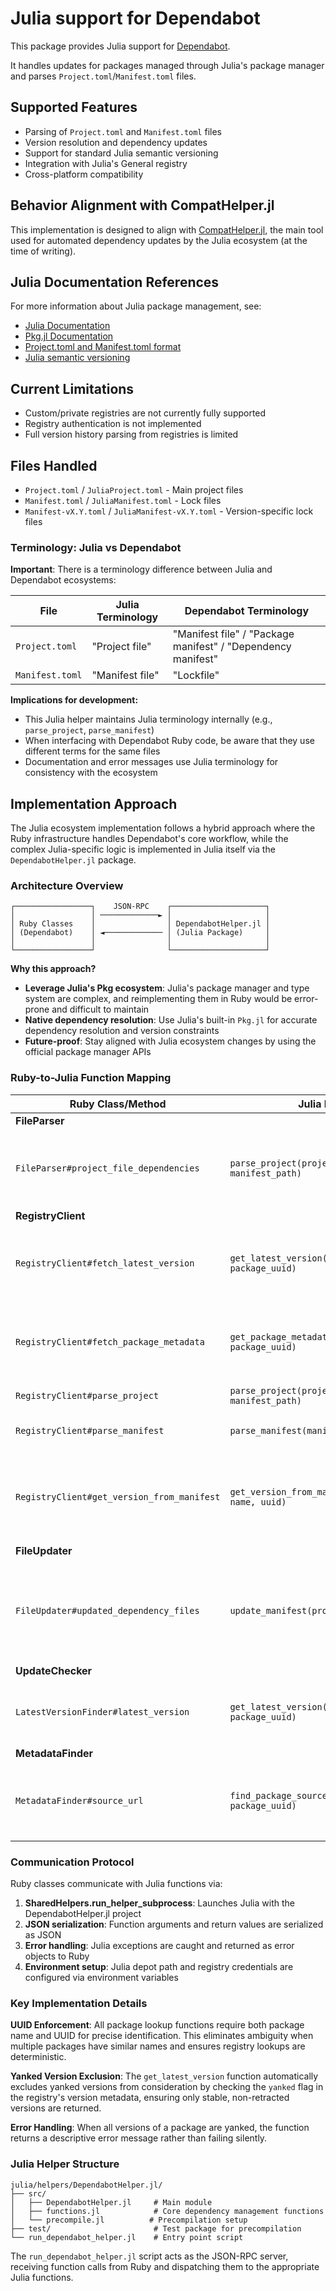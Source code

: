 # Julia support for Dependabot

This package provides Julia support for [Dependabot](https://github.com/dependabot/dependabot-core).

It handles updates for packages managed through Julia's package manager and parses `Project.toml`/`Manifest.toml` files.

## Supported Features

- Parsing of `Project.toml` and `Manifest.toml` files
- Version resolution and dependency updates
- Support for standard Julia semantic versioning
- Integration with Julia's General registry
- Cross-platform compatibility

## Behavior Alignment with CompatHelper.jl

This implementation is designed to align with [CompatHelper.jl](https://github.com/JuliaRegistries/CompatHelper.jl), the main tool used for automated dependency updates by the Julia ecosystem (at the time of writing).

## Julia Documentation References

For more information about Julia package management, see:

- [Julia Documentation](https://docs.julialang.org/en/v1/)
- [Pkg.jl Documentation](https://pkgdocs.julialang.org/v1/)
- [Project.toml and Manifest.toml format](https://pkgdocs.julialang.org/v1/toml-files/)
- [Julia semantic versioning](https://pkgdocs.julialang.org/v1/compatibility/)

## Current Limitations

- Custom/private registries are not currently fully supported
- Registry authentication is not implemented
- Full version history parsing from registries is limited

## Files Handled

- `Project.toml` / `JuliaProject.toml` - Main project files
- `Manifest.toml` / `JuliaManifest.toml` - Lock files
- `Manifest-vX.Y.toml` / `JuliaManifest-vX.Y.toml` - Version-specific lock files

### Terminology: Julia vs Dependabot

**Important**: There is a terminology difference between Julia and Dependabot ecosystems:

| File | Julia Terminology | Dependabot Terminology |
|------|-------------------|-------------------------|
| `Project.toml` | "Project file" | "Manifest file" / "Package manifest" / "Dependency manifest" |
| `Manifest.toml` | "Manifest file" | "Lockfile" |

**Implications for development:**

- This Julia helper maintains Julia terminology internally (e.g., `parse_project`, `parse_manifest`)
- When interfacing with Dependabot Ruby code, be aware that they use different terms for the same files
- Documentation and error messages use Julia terminology for consistency with the ecosystem

## Implementation Approach

The Julia ecosystem implementation follows a hybrid approach where the Ruby infrastructure handles Dependabot's core workflow, while the complex Julia-specific logic is implemented in Julia itself via the `DependabotHelper.jl` package.

### Architecture Overview

```text
┌─────────────────┐    JSON-RPC    ┌─────────────────────┐
│                 │ ─────────────► │                     │
│ Ruby Classes    │                │ DependabotHelper.jl │
│ (Dependabot)    │ ◄───────────── │ (Julia Package)     │
│                 │                │                     │
└─────────────────┘                └─────────────────────┘
```

**Why this approach?**

- **Leverage Julia's Pkg ecosystem**: Julia's package manager and type system are complex, and reimplementing them in Ruby would be error-prone and difficult to maintain
- **Native dependency resolution**: Use Julia's built-in `Pkg.jl` for accurate dependency resolution and version constraints
- **Future-proof**: Stay aligned with Julia ecosystem changes by using the official package manager APIs

### Ruby-to-Julia Function Mapping

| Ruby Class/Method | Julia Function | Purpose |
|-------------------|----------------|---------|
| **FileParser** | | |
| `FileParser#project_file_dependencies` | `parse_project(project_path, manifest_path)` | Parse Project.toml and extract dependencies with resolved versions |
| **RegistryClient** | | |
| `RegistryClient#fetch_latest_version` | `get_latest_version(package_name, package_uuid)` | Get latest non-yanked version from Julia registry (requires UUID) |
| `RegistryClient#fetch_package_metadata` | `get_package_metadata(package_name, package_uuid)` | Get comprehensive package information (requires UUID) |
| `RegistryClient#parse_project` | `parse_project(project_path, manifest_path)` | Project parsing with metadata |
| `RegistryClient#parse_manifest` | `parse_manifest(manifest_path)` | Parse Manifest.toml files |
| `RegistryClient#get_version_from_manifest` | `get_version_from_manifest(manifest_path, name, uuid)` | Extract specific package version from manifest (requires UUID) |
| **FileUpdater** | | |
| `FileUpdater#updated_dependency_files` | `update_manifest(project_path, updates)` | Update Project.toml and Manifest.toml with comprehensive change tracking |
| **UpdateChecker** | | |
| `LatestVersionFinder#latest_version` | `get_latest_version(package_name, package_uuid)` | Find latest available non-yanked version (requires UUID) |
| **MetadataFinder** | | |
| `MetadataFinder#source_url` | `find_package_source_url(package_name, package_uuid)` | Extract repository URL from package metadata (requires UUID) |

### Communication Protocol

Ruby classes communicate with Julia functions via:

1. **SharedHelpers.run_helper_subprocess**: Launches Julia with the DependabotHelper.jl project
2. **JSON serialization**: Function arguments and return values are serialized as JSON
3. **Error handling**: Julia exceptions are caught and returned as error objects to Ruby
4. **Environment setup**: Julia depot path and registry credentials are configured via environment variables

### Key Implementation Details

**UUID Enforcement**: All package lookup functions require both package name and UUID for precise identification. This eliminates ambiguity when multiple packages have similar names and ensures registry lookups are deterministic.

**Yanked Version Exclusion**: The `get_latest_version` function automatically excludes yanked versions from consideration by checking the `yanked` flag in the registry's version metadata, ensuring only stable, non-retracted versions are returned.

**Error Handling**: When all versions of a package are yanked, the function returns a descriptive error message rather than failing silently.

### Julia Helper Structure

```text
julia/helpers/DependabotHelper.jl/
├── src/
│   ├── DependabotHelper.jl     # Main module
│   ├── functions.jl            # Core dependency management functions
│   └── precompile.jl          # Precompilation setup
├── test/                       # Test package for precompilation
└── run_dependabot_helper.jl    # Entry point script
```

The `run_dependabot_helper.jl` script acts as the JSON-RPC server, receiving function calls from Ruby and dispatching them to the appropriate Julia functions.

